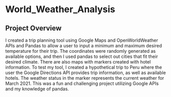 # World_Weather_Analysis
## Project Overview
I created a trip planning tool using Google Maps and OpenWorldWeather APIs and Pandas to allow a user to input a minimum and maximum desired temperature for their trip. The coordinates were randomly generated as available options, and then I used pandas to select out cities that fit their desired climate. There are also maps with markers created with hotel information. To test my tool, I created a hypothetical trip to Peru where the user the Google Directions API provides trip information, as well as available hotels. The weather status in the marker represents the current weather for March 2021. This was a fun and challenging project utilizing Google APIs and my knowledge of pandas.
